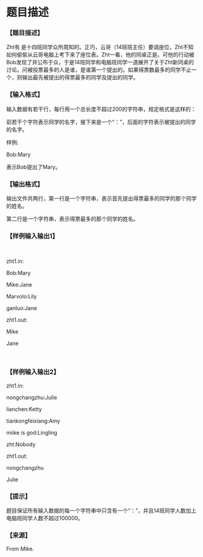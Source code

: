 # 题目描述


<h3>
【题目描述】
</h3>
<p>
Zht有<strong><span style="color:#E53333;"> </span></strong>是十四班同学众所周知的。正巧，云哥（14班班主任）要调座位，Zht不知如何偷偷从云哥电脑上考下来了座位表。Zht一看，他的同桌正是。可他的行动被Bob发现了并公布于众，于是14班同学和电脑班同学一道展开了关于Zht新同桌的讨论。问被投票最多的人是谁，是谁第一个提出的。如果得票数最多的同学不止一个，则输出最先被提出的得票最多的同学及提出的同学。
</p>
<h3>
【输入格式】
</h3>
<p>
输入数据有若干行，每行用一个总长度不超过200的字符串，规定格式是这样的：
</p>
<p>
前若干个字符表示同学的名字，接下来是一个“：”，后面的字符表示被提出的同学的名字。
</p>
<p>
样例:
</p>
<p>
Bob:Mary
</p>
<p>
表示Bob提出了Mary。
</p>
<h3>
【输出格式】
</h3>
<p>
输出文件共两行，第一行是一个字符串，表示首先提出得票最多的同学的那个同学的姓名。
</p>
<p>
第二行是一个字符串，表示得票最多的那个同学的姓名。
</p>
<h3>
【样例输入输出1】
</h3>
<p>
<br/>
</p>
<p>
zht1.in:
</p>
<p>
Bob:Mary
</p>
<p>
Mike:Jane
</p>
<p>
Marvolo:Lily
</p>
<p>
ganluo:Jane
</p>
<p>
zht1.out:
</p>
<p>
Mike
</p>
<p>
Jane
</p>
<p>
<br/>
</p>
<h3>
【样例输入输出2】
</h3>
<p>
zht1.in:
</p>
<p>
nongchangzhu:Julie
</p>
<p>
lianchen:Ketty
</p>
<p>
tiankongfeixiang:Amy
</p>
<p>
miike is god:Lingling
</p>
<p>
zht:Nobody
</p>
<p>
zht1.out:
</p>
<p>
nongchangzhu
</p>
<p>
Julie
</p>
<h3>
【提示】
</h3>
<p>
题目保证所有输入数据的每一个字符串中只含有一个“：”，并且14班同学人数加上电脑班同学人数不超过100000。
</p>
<h3>
【来源】
</h3>
<p>
From Mike.
</p>
